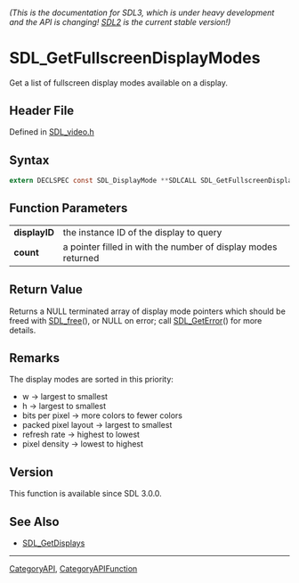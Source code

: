 ###### (This is the documentation for SDL3, which is under heavy development and the API is changing! [SDL2](https://wiki.libsdl.org/SDL2/) is the current stable version!)
# SDL_GetFullscreenDisplayModes

Get a list of fullscreen display modes available on a display.

## Header File

Defined in [SDL_video.h](https://github.com/libsdl-org/SDL/blob/main/include/SDL3/SDL_video.h)

## Syntax

```c
extern DECLSPEC const SDL_DisplayMode **SDLCALL SDL_GetFullscreenDisplayModes(SDL_DisplayID displayID, int *count);

```

## Function Parameters

|                   |                                                               |
| ----------------- | ------------------------------------------------------------- |
| **displayID**     | the instance ID of the display to query                       |
| **count**         | a pointer filled in with the number of display modes returned |

## Return Value

Returns a NULL terminated array of display mode pointers which should be
freed with [SDL_free](SDL_free)(), or NULL on error; call
[SDL_GetError](SDL_GetError)() for more details.

## Remarks

The display modes are sorted in this priority:

- w -> largest to smallest
- h -> largest to smallest
- bits per pixel -> more colors to fewer colors
- packed pixel layout -> largest to smallest
- refresh rate -> highest to lowest
- pixel density -> lowest to highest

## Version

This function is available since SDL 3.0.0.

## See Also

* [SDL_GetDisplays](SDL_GetDisplays)

----
[CategoryAPI](CategoryAPI), [CategoryAPIFunction](CategoryAPIFunction)

